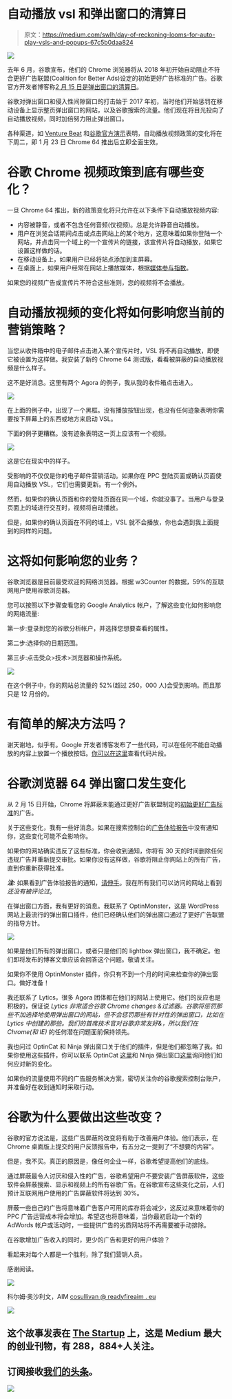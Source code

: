 # 自动播放 vsl 和弹出窗口的清算日

> 原文：<https://medium.com/swlh/day-of-reckoning-looms-for-auto-play-vsls-and-popups-67c5b0daa824>

![](img/de4049bc85562ed5bc9f6c204561932f.png)

去年 6 月，谷歌宣布，他们的 Chrome 浏览器将从 2018 年初开始自动阻止不符合更好广告联盟(Coalition for Better Ads)设定的初始更好广告标准的广告。谷歌官方开发者博客称[2 月 15 日是弹出窗口的清算日](https://developers.google.com/web/updates/2017/12/better-ads)。

谷歌对弹出窗口和侵入性间隙窗口的打击始于 2017 年初，当时他们开始惩罚在移动设备上显示整页弹出窗口的网站，以及谷歌搜索的流量。他们现在将目光投向了自动播放视频，同时加倍努力阻止弹出窗口。

各种渠道，如 [Venture Beat](https://venturebeat.com/2017/09/14/chrome-will-no-longer-autoplay-content-with-sound-in-january-2018/) 和[谷歌官方演示](https://docs.google.com/presentation/d/1DhW29bTLkDO6JSqp_wLUyByo00nI4krQ9laGQYQEJLU/present?ueb=true&slide=id.g24637dd1e3_0_0)表明，自动播放视频政策的变化将在下周二，即 1 月 23 日 Chrome 64 推出后立即全面生效。

# 谷歌 Chrome 视频政策到底有哪些变化？

一旦 Chrome 64 推出，新的政策变化将只允许在以下条件下自动播放视频内容:

*   内容被静音，或者不包含任何音频(仅视频)。总是允许静音自动播放。
*   用户在浏览会话期间点击或点击网站上的某个地方，这意味着如果你登陆一个网站，并点击同一个域上的一个宣传片的链接，该宣传片将自动播放，如果它设置这样做的话。
*   在移动设备上，如果用户已经将站点添加到主屏幕。
*   在桌面上，如果用户经常在网站上播放媒体，根据[媒体参与指数](https://docs.google.com/document/d/1_278v_plodvgtXSgnEJ0yjZJLg14Ogf-ekAFNymAJoU/edit#heading=h.c1rqulonmckg)。

如果您的视频广告或宣传片不符合这些准则，您的视频将不会播放。

# 自动播放视频的变化将如何影响您当前的营销策略？

当您从收件箱中的电子邮件点击进入某个宣传片时，VSL 将不再自动播放，即使它被设置为这样做。我安装了新的 Chrome 64 测试版，看看被屏蔽的自动播放视频是什么样子。

这不是好消息。这里有两个 Agora 的例子，我从我的收件箱点击进入。

![](img/4adc0ab4f608bd3ff89c5e3b2ac1b201.png)

在上面的例子中，出现了一个黑框。没有播放按钮出现，也没有任何迹象表明你需要按下屏幕上的东西或地方来启动 VSL。

下面的例子更糟糕。没有迹象表明这一页上应该有一个视频。

![](img/1d69428d2ef8a95b4543be1cb2e3a20d.png)

这是它在现实中的样子。

受影响的不仅仅是你的电子邮件营销活动。如果你在 PPC 登陆页面或确认页面使用自动播放 VSL，它们也需要更新。有一个例外。

然而，如果你的确认页面和你的登陆页面在同一个域，你就没事了。当用户与登录页面上的域进行交互时，视频将自动播放。

但是，如果你的确认页面在不同的域上，VSL 就不会播放，你也会遇到我上面提到的同样的问题。

# 这将如何影响您的业务？

谷歌浏览器是目前最受欢迎的网络浏览器。根据 w3Counter 的数据，59%的互联网用户使用谷歌浏览器。

您可以按照以下步骤查看您的 Google Analytics 帐户，了解这些变化如何影响您的网络流量:

第一步:登录到您的谷歌分析帐户，并选择您想要查看的属性。

第二步:选择你的日期范围。

第三步:点击受众>技术>浏览器和操作系统。

![](img/e8f641dab7bb97c0a18e94f2aa0c441d.png)

在这个例子中，你的网站总流量的 52%(超过 250，000 人)会受到影响。而且那只是 12 月份的。

# 有简单的解决方法吗？

谢天谢地，似乎有。Google 开发者博客发布了一些代码，可以在任何不能自动播放的内容上放置一个播放按钮。[你可以在这里](https://developers.google.com/web/updates/2017/09/autoplay-policy-changes)查看代码片段。

# 谷歌浏览器 64 弹出窗口发生变化

从 2 月 15 日开始，Chrome 将屏蔽未能通过更好广告联盟制定的[初始更好广告标准](https://www.betterads.org/standards/)的广告。

关于这些变化，我有一些好消息。如果在搜索控制台的[广告体验报告](https://www.google.com/webmasters/tools/ad-experience-unverified)中没有通知你，这些变化可能不会影响你。

如果你的网站确实违反了这些标准，你会收到通知，你将有 30 天的时间删除任何违规广告并重新提交审批。如果你没有这样做，谷歌将阻止你网站上的所有广告，直到你重新获得批准。

***注:*** 如果看到广告体验报告的通知，[请伸手](mailto:cosullivan@readyfireaim.eu)。我在所有我们可以访问的网站上看到*还没有被评论过*。

在弹出窗口方面，我有更好的消息。我联系了 OptinMonster，这是 WordPress 网站上最流行的弹出窗口插件，他们已经确认他们的弹出窗口通过了更好广告联盟的指导方针。

![](img/4a08475a3ca7a26e731b6b26a4ef35b4.png)

如果是他们所有的弹出窗口，或者只是他们的 lightbox 弹出窗口，我不确定。他们即将发布的博客文章应该会回答这个问题。敬请关注。

如果你不使用 OptinMonster 插件，你只有不到一个月的时间来检查你的弹出窗口。做好准备！

我还联系了 Lytics，很多 Agora 团体都在他们的网站上使用它。他们的反应也是积极的，保证说 *Lytics 非常适合谷歌 Chrome changes &过滤器。谷歌将惩罚那些不加选择地使用弹出窗口的网站，但不会惩罚那些有针对性的弹出窗口，比如在 Lytics 中创建的那些。我们的首席技术官对谷歌非常友好&，所以我们在 Chrome(和 IE)* 的任何潜在问题面前保持领先。

我也问过 OptinCat 和 Ninja 弹出窗口关于他们的插件，但是他们都忽略了我。如果你使用这些插件，你可以联系 OptinCat [这里](https://twitter.com/davidhme)和 Ninja 弹出窗口[这里](https://twitter.com/arscode_pro)询问他们如何应对新的变化。

如果你的流量使用不同的广告服务解决方案，密切关注你的谷歌搜索控制台账户，并准备好在收到通知时采取行动。

# 谷歌为什么要做出这些改变？

谷歌的官方说法是，这些广告屏蔽的改变将有助于改善用户体验。他们表示，在 Chrome 桌面版上提交的用户反馈报告中，有五分之一提到了“不想要的内容”。

但是，我不买。真正的原因是，像任何企业一样，谷歌希望提高他们的底线。

通过屏蔽最令人讨厌和侵入性的广告，谷歌希望用户不要安装广告屏蔽软件，这些软件会屏蔽搜索、显示和视频上的所有谷歌广告。在谷歌宣布这些变化之前，人们预计互联网用户使用的广告屏蔽软件将达到 30%。

屏蔽一些自己的广告将意味着广告客户可用的库存将会减少，这反过来意味着你的 PPC 广告运营成本将会增加。希望这也将意味着，当你最初启动一个新的 AdWords 帐户或活动时，一些提供广告的劣质网站将不再需要被手动排除。

在谷歌增加广告收入的同时，更少的广告和更好的用户体验？

看起来对每个人都是一个胜利，除了我们营销人员。

感谢阅读。

![](img/1bc99d991f8cd675f871f379be2a904d.png)

科尔姆·奥沙利文，AIM
[cosullivan @ readyfireaim . eu](mailto:cosullivan@readyfireaim.eu)

![](img/731acf26f5d44fdc58d99a6388fe935d.png)

## 这个故事发表在 [The Startup](https://medium.com/swlh) 上，这是 Medium 最大的创业刊物，有 288，884+人关注。

## 订阅接收[我们的头条](http://growthsupply.com/the-startup-newsletter/)。

![](img/731acf26f5d44fdc58d99a6388fe935d.png)